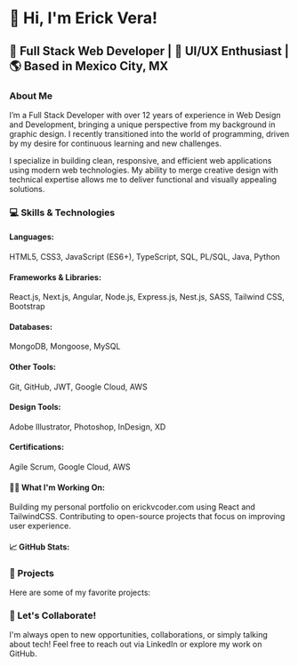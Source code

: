 # 👋 Hi, I'm Erick Vera!
## 🚀 Full Stack Web Developer | 🎨 UI/UX Enthusiast | 🌎 Based in Mexico City, MX

### About Me
I’m a Full Stack Developer with over 12 years of experience in Web Design and Development, bringing a unique perspective from my background in graphic design. I recently transitioned into the world of programming, driven by my desire for continuous learning and new challenges.

I specialize in building clean, responsive, and efficient web applications using modern web technologies. My ability to merge creative design with technical expertise allows me to deliver functional and visually appealing solutions.

### 💻 Skills & Technologies
#### Languages:
HTML5, CSS3, JavaScript (ES6+), TypeScript, SQL, PL/SQL, Java, Python
#### Frameworks & Libraries:
React.js, Next.js, Angular, Node.js, Express.js, Nest.js, SASS, Tailwind CSS, Bootstrap
#### Databases:
MongoDB, Mongoose, MySQL
#### Other Tools:
Git, GitHub, JWT, Google Cloud, AWS
#### Design Tools:
Adobe Illustrator, Photoshop, InDesign, XD
#### Certifications:
Agile Scrum, Google Cloud, AWS
#### 👨‍💻 What I'm Working On:
Building my personal portfolio on erickvcoder.com using React and TailwindCSS.
Contributing to open-source projects that focus on improving user experience.
#### 📈 GitHub Stats:

### 🚀 Projects
Here are some of my favorite projects:

### 🎯 Let's Collaborate!
I'm always open to new opportunities, collaborations, or simply talking about tech! Feel free to reach out via LinkedIn or explore my work on GitHub.
